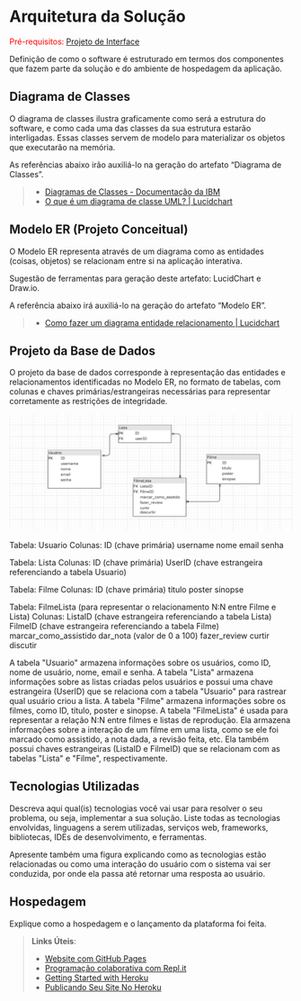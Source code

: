 # Arquitetura da Solução

<span style="color:red">Pré-requisitos: <a href="3-Projeto de Interface.md"> Projeto de Interface</a></span>

Definição de como o software é estruturado em termos dos componentes que fazem parte da solução e do ambiente de hospedagem da aplicação.

## Diagrama de Classes

O diagrama de classes ilustra graficamente como será a estrutura do software, e como cada uma das classes da sua estrutura estarão interligadas. Essas classes servem de modelo para materializar os objetos que executarão na memória.

As referências abaixo irão auxiliá-lo na geração do artefato “Diagrama de Classes”.

> - [Diagramas de Classes - Documentação da IBM](https://www.ibm.com/docs/pt-br/rational-soft-arch/9.6.1?topic=diagrams-class)
> - [O que é um diagrama de classe UML? | Lucidchart](https://www.lucidchart.com/pages/pt/o-que-e-diagrama-de-classe-uml)

## Modelo ER (Projeto Conceitual)

O Modelo ER representa através de um diagrama como as entidades (coisas, objetos) se relacionam entre si na aplicação interativa.

Sugestão de ferramentas para geração deste artefato: LucidChart e Draw.io.

A referência abaixo irá auxiliá-lo na geração do artefato “Modelo ER”.

> - [Como fazer um diagrama entidade relacionamento | Lucidchart](https://www.lucidchart.com/pages/pt/como-fazer-um-diagrama-entidade-relacionamento)

## Projeto da Base de Dados

O projeto da base de dados corresponde à representação das entidades e relacionamentos identificadas no Modelo ER, no formato de tabelas, com colunas e chaves primárias/estrangeiras necessárias para representar corretamente as restrições de integridade.

![Projeto da Base de Dados](/src/projetobasededadoscineviews.png)

Tabela: Usuario
Colunas:
ID (chave primária)
username
nome
email
senha

Tabela: Lista
Colunas:
ID (chave primária)
UserID (chave estrangeira referenciando a tabela Usuario)

Tabela: Filme
Colunas:
ID (chave primária)
titulo
poster
sinopse

Tabela: FilmeLista (para representar o relacionamento N:N entre Filme e Lista)
Colunas:
ListaID (chave estrangeira referenciando a tabela Lista)
FilmeID (chave estrangeira referenciando a tabela Filme)
marcar_como_assistido
dar_nota (valor de 0 a 100)
fazer_review
curtir
discutir

A tabela "Usuario" armazena informações sobre os usuários, como ID, nome de usuário, nome, email e senha.
A tabela "Lista" armazena informações sobre as listas criadas pelos usuários e possui uma chave estrangeira (UserID) que se relaciona com a tabela "Usuario" para rastrear qual usuário criou a lista.
A tabela "Filme" armazena informações sobre os filmes, como ID, título, poster e sinopse.
A tabela "FilmeLista" é usada para representar a relação N:N entre filmes e listas de reprodução. Ela armazena informações sobre a interação de um filme em uma lista, como se ele foi marcado como assistido, a nota dada, a revisão feita, etc. Ela também possui chaves estrangeiras (ListaID e FilmeID) que se relacionam com as tabelas "Lista" e "Filme", respectivamente.

## Tecnologias Utilizadas

Descreva aqui qual(is) tecnologias você vai usar para resolver o seu problema, ou seja, implementar a sua solução. Liste todas as tecnologias envolvidas, linguagens a serem utilizadas, serviços web, frameworks, bibliotecas, IDEs de desenvolvimento, e ferramentas.

Apresente também uma figura explicando como as tecnologias estão relacionadas ou como uma interação do usuário com o sistema vai ser conduzida, por onde ela passa até retornar uma resposta ao usuário.

## Hospedagem

Explique como a hospedagem e o lançamento da plataforma foi feita.

> **Links Úteis**:
>
> - [Website com GitHub Pages](https://pages.github.com/)
> - [Programação colaborativa com Repl.it](https://repl.it/)
> - [Getting Started with Heroku](https://devcenter.heroku.com/start)
> - [Publicando Seu Site No Heroku](http://pythonclub.com.br/publicando-seu-hello-world-no-heroku.html)
